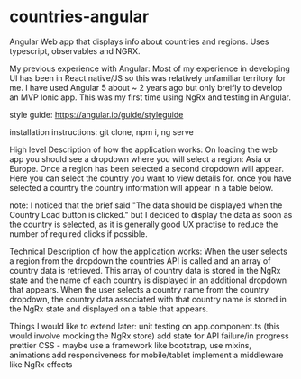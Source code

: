 # countries-angular
Angular Web app that displays info about countries and regions. Uses typescript, observables and NGRX.

My previous experience with Angular:
Most of my experience in developing UI has been in React native/JS so this was relatively unfamiliar territory for me. 
I have used Angular 5 about ~ 2 years ago but only breifly to develop an MVP Ionic app. This was my first time using NgRx and testing in Angular.

style guide:
https://angular.io/guide/styleguide

installation instructions:
git clone,
npm i,
ng serve


High level Description of how the application works:
On loading the web app you should see a dropdown where you will select a region: Asia or Europe.
Once a region has been selected a second dropdown will appear. Here you can select the country you want to view details for.
once you have selected a country the country information will appear in a table below.

note: I noticed that the brief said "The data should be displayed when the Country Load button is clicked." but I decided to display the data as soon as the country is selected, as it is generally good UX practise to reduce the number of required clicks if possible. 

Technical Description of how the application works:
When the user selects a region from the dropdown the countries API is called and an array of country data is retrieved. This array of country data is stored in the NgRx state and the name of each country is displayed in an additional dropdown that appears. 
When the user selects a country name from the country dropdown, the country data associated with that country name is stored in the NgRx state and displayed on a table that appears. 


Things I would like to extend later:
unit testing on app.component.ts (this would involve mocking the NgRx store)
add state for API failure/in progress
prettier CSS - maybe use a framework like bootstrap, use mixins, animations
add responsiveness for mobile/tablet
implement a middleware like NgRx effects 




